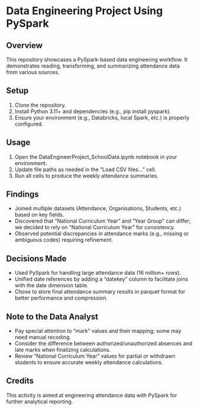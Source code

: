# Data Engineering Project Using PySpark

## Overview
This repository showcases a PySpark-based data engineering workflow. It demonstrates reading, transforming, and summarizing attendance data from various sources.

## Setup
1. Clone the repository.
2. Install Python 3.11+ and dependencies (e.g., pip install pyspark).
3. Ensure your environment (e.g., Databricks, local Spark, etc.) is properly configured.

## Usage
1. Open the DataEngineerProject_SchoolData.ipynb notebook in your environment.
2. Update file paths as needed in the “Load CSV files…” cell.
3. Run all cells to produce the weekly attendance summaries.

## Findings
- Joined multiple datasets (Attendance, Organisations, Students, etc.) based on key fields.
- Discovered that “National Curriculum Year” and “Year Group” can differ; we decided to rely on “National Curriculum Year” for consistency.
- Observed potential discrepancies in attendance marks (e.g., missing or ambiguous codes) requiring refinement.

## Decisions Made
- Used PySpark for handling large attendance data (16 million+ rows).
- Unified date references by adding a “datekey” column to facilitate joins with the date dimension table.
- Chose to store final attendance summary results in parquet format for better performance and compression.

## Note to the Data Analyst
- Pay special attention to “mark” values and their mapping; some may need manual recoding.
- Consider the difference between authorized/unauthorized absences and late marks when finalizing calculations.
- Review “National Curriculum Year” values for partial or withdrawn students to ensure accurate weekly attendance calculations.

## Credits
This activity is aimed at engineering attendance data with PySpark for further analytical reporting.

